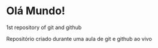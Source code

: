 # Olá Mundo!
 1st repository of git and github

 Repositório criado durante uma aula de git e github ao vivo
